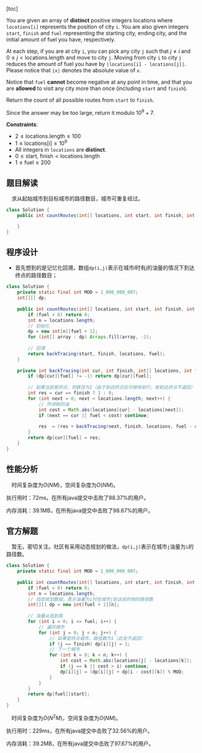 [toc]

You are given an array of **distinct** positive integers locations where `locations[i]` represents the position of city `i`. You are also given integers `start`, `finish` and `fuel` representing the starting city, ending city, and the initial amount of fuel you have, respectively.

At each step, if you are at city `i`, you can pick any city `j` such that $j \ne i$ and $0 \le j < \text{locations.length}$ and move to city `j`. Moving from city `i` to city `j` reduces the amount of fuel you have by `|locations[i] - locations[j]|`. Please notice that `|x|` denotes the absolute value of `x`.

Notice that `fuel` **cannot** become negative at any point in time, and that you are **allowed** to visit any city more than once (including `start` and `finish`).

Return the count of all possible routes from `start` to `finish`.

Since the answer may be too large, return it modulo $10^9 + 7$.



**Constraints**:

* $2 \le \text{locations.length} \le 100$
* $1 \le \text{locations[i]} \le 10^9$
* All integers in `locations` are **distinct**.
* $0 \le \text{start, finish} < \text{locations.length}$
* $1 \le \text{fuel} \le 200$



## 题目解读

&emsp;求从起始城市到目标城市的路径数目，城市可重复经过。

```java
class Solution {
    public int countRoutes(int[] locations, int start, int finish, int fuel) {

    }
}
```

## 程序设计

* 首先想到的是记忆化回溯，数组`dp(i,j)`表示在城市$i$时有$j$的油量的情况下到达终点的路径数目；

```java
class Solution {
    private static final int MOD = 1_000_000_007;
    int[][] dp;
    
    public int countRoutes(int[] locations, int start, int finish, int fuel) {
        if (fuel < 0) return 0;
        int n = locations.length;
        // 初始化
        dp = new int[n][fuel + 1];
        for (int[] array : dp) Arrays.fill(array, -1);
        
        // 回溯
        return backTracing(start, finish, locations, fuel);
    }
    
    private int backTracing(int cur, int finish, int[] locations, int fuel) {
        if (dp[cur][fuel] != -1) return dp[cur][fuel];
        
        // 如果当前是终点，则数目为1（由于到达终点后可继续前行，故到达终点不返回）
        int res = cur == finish ? 1 : 0;
        for (int next = 0; next < locations.length; next++) {
            // 所消耗的油
            int cost = Math.abs(locations[cur] - locations[next]);
            if (next == cur || fuel < cost) continue;
            
            res  = (res + backTracing(next, finish, locations, fuel - cost)) % MOD;
        }
        return dp[cur][fuel] = res;
    }
}
```

## 性能分析

&emsp;时间复杂度为$O(NM)$，空间复杂度为$O(NM)$。

执行用时：72ms，在所有java提交中击败了88.37%的用户。

内存消耗：39.1MB，在所有java提交中击败了98.67%的用户。

## 官方解题

&emsp;暂无，密切关注。社区有采用动态规划的做法，`dp(i,j)`表示在城市`j`油量为`i`的路径数。

```java
class Solution {
    private static final int MOD = 1_000_000_007;
    
    public int countRoutes(int[] locations, int start, int finish, int fuel) {
        if (fuel < 0) return 0;
        int n = locations.length;
        // 动态规划数组，表示油量为i时在城市j到达目的地的路径数
        int[][] dp = new int[fuel + 1][n];
        
        // 油量从低到高
        for (int i = 0; i <= fuel; i++) {
            // 遍历城市
            for (int j = 0; j < n; j++) {
                // 如果是终点城市，路径数为1（此处不返回）
                if (j == finish) dp[i][j] = 1;
				// 下一个城市
                for (int k = 0; k < n; k++) {
                    int cost = Math.abs(locations[j] - locations[k]);
                    if (j == k || cost > i) continue;
                    dp[i][j] = (dp[i][j] + dp[i - cost][k]) % MOD;
                }
            }
        }
        return dp[fuel][start];
    }
}
```

&emsp;时间复杂度为$O(N^2M)$，空间复杂度为$O(NM)$。

执行用时：229ms，在所有java提交中击败了32.56%的用户。

内存消耗：39.2MB，在所有java提交中击败了97.67%的用户。